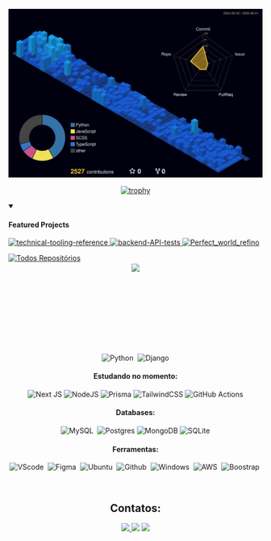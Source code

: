 ![Status](./profile-3d-contrib/profile-night-view.svg)


 <div align="center">
  
[![trophy](https://github-profile-trophy.vercel.app/?username=truegreatvoid&theme=radical&title=Commits,MultiLanguage,Followers,Repositories&row=1&column=3)](https://github.com/ryo-ma/github-profile-trophy)

</div>

<details open> 
  <summary><h4>Featured Projects</h4></summary>

  <p align="left">
    <a href="https://github.com/truegreatvoid/technical-tooling-reference"><img width="278" src="https://github-readme-stats.vercel.app/api/pin/?username=truegreatvoid&repo=technical-tooling-reference&theme=radical&hide_border=true&bg_color=1d2021&title_color=689D6A&icon_color=fe8019&show_icons=true" alt="technical-tooling-reference">
    </a>
    <a href="https://github.com/truegreatvoid/backend-API-tests"><img width="278" src="https://github-readme-stats.vercel.app/api/pin/?username=truegreatvoid&repo=backend-API-tests&theme=radical&hide_border=true&bg_color=1d2021&title_color=689D6A&icon_color=fe8019&show_icons=true" alt="backend-API-tests">
    </a>
    <a href="https://github.com/truegreatvoid/Perfect_world_refino"><img width="278" src="https://github-readme-stats.vercel.app/api/pin/?username=truegreatvoid&repo=Perfect_world_refino&theme=radical&hide_border=true&bg_color=1d2021&title_color=689D6A&icon_color=fe8019&show_icons=true" alt="Perfect_world_refino">
    </a>
    
  </p>
  <a href="https://github.com/truegreatvoid?tab=repositories"><img alt="Todos Repositórios" title="Ver todos os projetos" src="https://custom-icon-badges.demolab.com/badge/-Ver%20Todos%20Projetos-689D6A?style=for-the-badge&logoColor=white&logo=repo"/></a>
</details>




<div  align="center" style="margin-bottom:100px">
 
<img width=50% align="center"  src="https://github-readme-streak-stats.herokuapp.com?user=truegreatvoid&theme=radical&mode=weekly" />

 </div>
  &nbsp;
 &nbsp;
 <div  align="center" style="margin-bottom:100px">

 &nbsp;
 &nbsp;

![Python](https://img.shields.io/badge/-python-0D1117?style=for-the-badge&logo=python&labelColor=0D1117&textColor=0D1117)&nbsp;
![Django](https://img.shields.io/badge/django-%23092E20.svg?style=for-the-badge&logo=django&logoColor=white)

#### Estudando no momento:
![Next JS](https://img.shields.io/badge/Next-black?style=for-the-badge&logo=next.js&logoColor=white)
![NodeJS](https://img.shields.io/badge/node.js-6DA55F?style=for-the-badge&logo=node.js&logoColor=white)
![Prisma](https://img.shields.io/badge/Prisma-3982CE?style=for-the-badge&logo=Prisma&logoColor=white)
![TailwindCSS](https://img.shields.io/badge/tailwindcss-%2338B2AC.svg?style=for-the-badge&logo=tailwind-css&logoColor=white)
![GitHub Actions](https://img.shields.io/badge/github%20actions-%232671E5.svg?style=for-the-badge&logo=githubactions&logoColor=white)

#### Databases:
![MySQL](https://img.shields.io/badge/MySQL-005C84?style=for-the-badge&logo=mysql&logoColor=white)&nbsp;
![Postgres](https://img.shields.io/badge/postgres-005C84.svg?style=for-the-badge&logo=postgresql&logoColor=white)
![MongoDB](https://img.shields.io/badge/MongoDB-005C84.svg?style=for-the-badge&logo=mongodb&logoColor=white)
![SQLite](https://img.shields.io/badge/sqlite-005C84.svg?style=for-the-badge&logo=sqlite&logoColor=white)


#### Ferramentas:
![VScode](https://img.shields.io/badge/vscode-F24E1E?style=for-the-badge&logo=vscode&logoColor=white)&nbsp;
![Figma](https://img.shields.io/badge/Figma-F24E1E?style=for-the-badge&logo=figma&logoColor=white)&nbsp;
![Ubuntu](https://img.shields.io/badge/ubuntu-F24E1E?style=for-the-badge&logo=ubuntu&logoColor=white)&nbsp;
![Github](https://img.shields.io/badge/Github-F24E1E?style=for-the-badge&logo=Github&logoColor=white)&nbsp;
![Windows](https://img.shields.io/badge/Windows-F24E1E?style=for-the-badge&logo=Windows&logoColor=white)&nbsp;
![AWS](https://img.shields.io/badge/-amazon-F24E1E?style=for-the-badge&logo=amazon&=Github&labelColor=white)&nbsp;
![Boostrap](https://img.shields.io/badge/-boostrap-F24E1E?style=for-the-badge&=Github&logo=bootstrap&labelColor=white)&nbsp;


&nbsp;
&nbsp;

## Contatos:

<div> 
<a href="https://x.com/koy1and" target="_blank"><img src="https://img.shields.io/badge/-Twitter-%23E4405F?style=for-the-badge&logo=x&logoColor=white">
</a>
<a href="https://www.linkedin.com/in/tiago-xavier-97519016b/" target="_blank"><img src="https://img.shields.io/badge/-LinkedIn-%230077B5?style=for-the-badge&logo=linkedin&logoColor=white"  target="_blank"></a> 
<a href="https://www.instagram.com/euvtiago/" target="_blank"><img src="https://img.shields.io/badge/-Instagram-%23E4405F?style=for-the-badge&logo=instagram&logoColor=white">
</a>

</div>&nbsp;&nbsp;
 